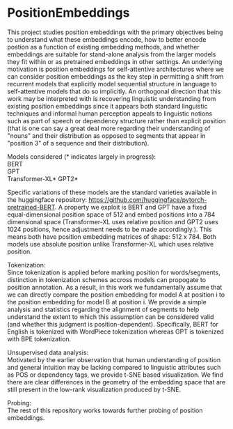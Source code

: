 # PositionEmbeddings
This project studies position embeddings with the primary objectives being to understand what these embeddings encode, how to better encode postion as a function of existing embedding methods, and whether embeddings are suitable for stand-alone analysis from the larger models they fit within or as pretrained embeddings in other settings. An underlying motivation is position embeddings for self-attentive architectures where we can consider position embeddings as the key step in permitting a shift from recurrent models that explicitly model sequential structure in language to self-attentive models that do so implicitly. An orthogonal direction that this work may be interpreted with is recovering linguistic understanding from existing position embeddings since it appears both standard linguistic techniques and informal human perception appeals to linguistic notions such as part of speech or dependency structure rather than explicit position (that is one can say a great deal more regarding their understanding of "nouns" and their distribution as opposed to segments that appear in "position 3" of a sequence and their distribution).   

Models considered (* indicates largely in progress):  
BERT  
GPT   
Transformer-XL*
GPT2*

Specific variations of these models are the standard varieties available in the huggingface repository: https://github.com/huggingface/pytorch-pretrained-BERT. A property we exploit is BERT and GPT have a fixed equal-dimensional position space of 512 and embed positions into a 784 dimensional space (Transformer-XL uses relative position and GPT2 uses 1024 positions, hence adjustment needs to be made accordingly.). This means both have position embedding matrices of shape: 512 x 784. Both models use absolute position unlike Transformer-XL which uses relative position. 
  
Tokenization:  
Since tokenization is applied before marking position for words/segments, distinction in tokenization schemes accross models can propogate to position annotation. As a result, in this work we fundamentally assume that we can directly compare the position embedding for model A at position i to the position embedding for model B at position i. We provide a simple analysis and statistics regarding the alignment of segments to help understand the extent to which this assumption can be considered valid (and whether this judgment is position-dependent). Specifically, BERT for English is tokenized with WordPiece tokenization whereas GPT is tokenized with BPE tokenization. 
  
Unsupervised data analysis:  
Motivated by the earlier observation that human understanding of position and general intuition may be lacking compared to linguistic attributes such as POS or dependency tags, we provide t-SNE based visualization. We find there are clear differences in the geometry of the embedding space that are still present in the low-rank visualization produced by t-SNE.   
  
Probing:  
The rest of this repository works towards further probing of position embeddings.   


